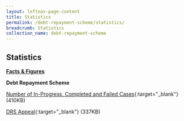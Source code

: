 ```yaml
---
layout: leftnav-page-content
title: Statistics
permalink: /debt-repayment-scheme/statistics/
breadcrumb: Statistics
collection_name: debt-repayment-scheme
---
```


Statistics
---

<u><b>Facts & Figures</b></u>

**Debt Repayment Scheme**

[Number of In-Progress, Completed and Failed Cases](/files/NumberofIn-Progress,CompletedandFailedCasesforDRS(Mar2020).pdf/){:target="_blank"} (410KB)

[DRS Appeal](/files/DRSAppeal.pdf/){:target="_blank"} (337KB)
